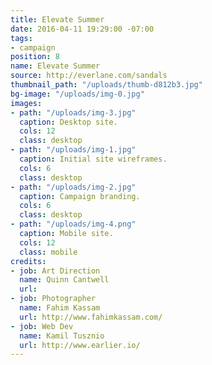 ```yaml
---
title: Elevate Summer
date: 2016-04-11 19:29:00 -07:00
tags:
- campaign
position: 8
name: Elevate Summer
source: http://everlane.com/sandals
thumbnail_path: "/uploads/thumb-d812b3.jpg"
bg-image: "/uploads/img-0.jpg"
images:
- path: "/uploads/img-3.jpg"
  caption: Desktop site.
  cols: 12
  class: desktop
- path: "/uploads/img-1.jpg"
  caption: Initial site wireframes.
  cols: 6
  class: desktop
- path: "/uploads/img-2.jpg"
  caption: Campaign branding.
  cols: 6
  class: desktop
- path: "/uploads/img-4.png"
  caption: Mobile site.
  cols: 12
  class: mobile
credits:
- job: Art Direction
  name: Quinn Cantwell
  url: 
- job: Photographer
  name: Fahim Kassam
  url: http://www.fahimkassam.com/
- job: Web Dev
  name: Kamil Tusznio
  url: http://www.earlier.io/
---
```


